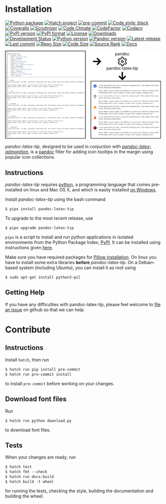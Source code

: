 Installation
============

[![Python package](https://github.com/chdemko/pandoc-latex-tip/workflows/Python%20package/badge.svg?branch=develop)](https://github.com/chdemko/pandoc-latex-tip/actions/workflows/python-package.yml)
[![Hatch project](https://img.shields.io/badge/%F0%9F%A5%9A-Hatch-4051b5.svg)](https://github.com/pypa/hatch)
[![pre-commit](https://img.shields.io/badge/pre--commit-enabled-brightgreen?logo=pre-commit)](https://github.com/pre-commit/pre-commit)
[![Code style: black](https://img.shields.io/badge/code%20style-black-000000.svg)](https://pypi.org/project/black/)
[![Coveralls](https://img.shields.io/coveralls/github/chdemko/pandoc-latex-tip/develop.svg?logo=Codecov&logoColor=white)](https://coveralls.io/github/chdemko/pandoc-latex-tip?branch=develop)
[![Scrutinizer](https://img.shields.io/scrutinizer/g/chdemko/pandoc-latex-tip.svg?logo=scrutinizer)](https://scrutinizer-ci.com/g/chdemko/pandoc-latex-tip/)
[![Code Climate](https://codeclimate.com/github/chdemko/pandoc-latex-tip/badges/gpa.svg)](https://codeclimate.com/github/chdemko/pandoc-latex-tip/)
[![CodeFactor](https://img.shields.io/codefactor/grade/github/chdemko/pandoc-latex-tip/develop.svg?logo=codefactor)](https://www.codefactor.io/repository/github/chdemko/pandoc-latex-tip)
[![Codacy](https://img.shields.io/codacy/grade/de425638e13b4ceab3bfad1c4557aa6c.svg?logo=codacy&logoColor=white)](https://app.codacy.com/gh/chdemko/pandoc-latex-tip/dashboard)
[![PyPI version](https://img.shields.io/pypi/v/pandoc-latex-tip.svg?logo=pypi&logoColor=white)](https://pypi.org/project/pandoc-latex-tip/)
[![PyPI format](https://img.shields.io/pypi/format/pandoc-latex-tip.svg?logo=pypi&logoColor=white)](https://pypi.org/project/pandoc-latex-tip/)
[![License](https://img.shields.io/pypi/l/pandoc-latex-tip.svg?logo=pypi&logoColor=white)](https://raw.githubusercontent.com/chdemko/pandoc-latex-tip/develop/LICENSE)
[![Downloads](https://img.shields.io/pypi/dm/pandoc-latex-tip?logo=pypi&logoColor=white)](https://pepy.tech/project/pandoc-latex-tip)
[![Development Status](https://img.shields.io/pypi/status/pandoc-latex-tip.svg?logo=pypi&logoColor=white)](https://pypi.org/project/pandoc-numbering/)
[![Python version](https://img.shields.io/pypi/pyversions/pandoc-latex-tip.svg?logo=Python&logoColor=white)](https://pypi.org/project/pandoc-latex-tip/)
[![Pandoc version](https://img.shields.io/badge/pandoc-2.11%20|%202.12%20|%202.13%20|%202.14%20|%202.15%20|%202.16%20|%202.17%20|%202.18%20|%202.19%20|%203.0%20|%203.1%20|%203.2%20|%203.3-blue.svg?logo=markdown)](https://pandoc.org/)
[![Latest release](https://img.shields.io/github/release-date/chdemko/pandoc-latex-tip.svg?logo=github)](https://github.com/chdemko/pandoc-latex-tip/releases)
[![Last commit](https://img.shields.io/github/last-commit/chdemko/pandoc-latex-tip/develop?logo=github)](https://github.com/chdemko/pandoc-latex-tip/commit/develop/)
[![Repo Size](https://img.shields.io/github/repo-size/chdemko/pandoc-latex-tip.svg?logo=github)](http://pandoc-latex-tip.readthedocs.io/en/latest/)
[![Code Size](https://img.shields.io/github/languages/code-size/chdemko/pandoc-latex-tip.svg?logo=github)](http://pandoc-latex-tip.readthedocs.io/en/latest/)
[![Source Rank](https://img.shields.io/librariesio/sourcerank/pypi/pandoc-latex-tip.svg?logo=libraries.io&logoColor=white)](https://libraries.io/pypi/pandoc-latex-tip)
[![Docs](https://img.shields.io/readthedocs/pandoc-latex-tip.svg?logo=read-the-docs&logoColor=white)](http://pandoc-latex-tip.readthedocs.io/en/latest/)

![Standard conversion](https://github.com/chdemko/pandoc-latex-tip/blob/develop/docs/images/help.png?raw=true)

*pandoc-latex-tip*, designed to be used in conjuction with
[*pandoc-latex-admonition*](https://github.com/chdemko/pandoc-latex-admonition),
is a [pandoc] filter for adding icon tooltips in the margin
using popular icon collections.

[pandoc]: http://pandoc.org/

Instructions
------------

*pandoc-latex-tip* requires [python], a programming language that comes
pre-installed on linux and Mac OS X, and which is easily installed
[on Windows].

Install *pandoc-latex-tip* using the bash command

~~~shell-session
$ pipx install pandoc-latex-tip
~~~

To upgrade to the most recent release, use

~~~shell-session
$ pipx upgrade pandoc-latex-tip
~~~

`pipx` is a script to install and run python applications in isolated
environments from the Python Package Index, [PyPI]. It can be installed
using instructions given [here](https://pipx.pypa.io/stable/).

Make sure you have required packages for
[Pillow installation](https://pillow.readthedocs.io/en/stable/installation/index.html).
On linux you have to install some extra libraries
**before** *pandoc-latex-tip*.  On a Debian-based system (including Ubuntu),
you can install it as root using

~~~shell-session
$ sudo apt-get install python3-pil
~~~

[python]: https://www.python.org
[on Windows]: https://www.python.org/downloads/windows
[PyPI]: https://pypi.org


Getting Help
------------

If you have any difficulties with pandoc-latex-tip, please feel welcome to
[file an issue] on github so that we can help.

[file an issue]: https://github.com/chdemko/pandoc-latex-tip/issues

Contribute
==========

Instructions
------------

Install `hatch`, then run

~~~shell-session
$ hatch run pip install pre-commit
$ hatch run pre-commit install
~~~

to install `pre-commit` before working on your changes.

Download font files
-------------------

Run

~~~shell-session
$ hatch run python download.py
~~~

to download font files.

Tests
-----

When your changes are ready, run

~~~shell-session
$ hatch test
$ hatch fmt --check
$ hatch run docs:build
$ hatch build -t wheel
~~~

for running the tests, checking the style, building the documentation
and building the wheel.

